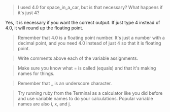 >I used 4.0 for space_in_a_car, but is that necessary? What happens if it's just 4?

  Yes, it is necessary if you want the correct output. If just type 4 instead of 4.0, it will round up the floating point.

>Remember that 4.0 is a floating point number. It's just a number with a decimal point, and you need 4.0 instead of just 4 so that it is floating point.

>Write comments above each of the variable assignments.

>Make sure you know what = is called (equals) and that it's making names for things.

>Remember that _ is an underscore character.

>Try running ruby from the Terminal as a calculator like you did before and use variable names to do your calculations. Popular variable names are also i, x, and j.


